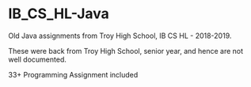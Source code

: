 # IB_CS_HL-Java
Old Java assignments from Troy High School, IB CS HL - 2018-2019.

These were back from Troy High School, senior year, and hence are not well documented.

33+ Programming Assignment included
